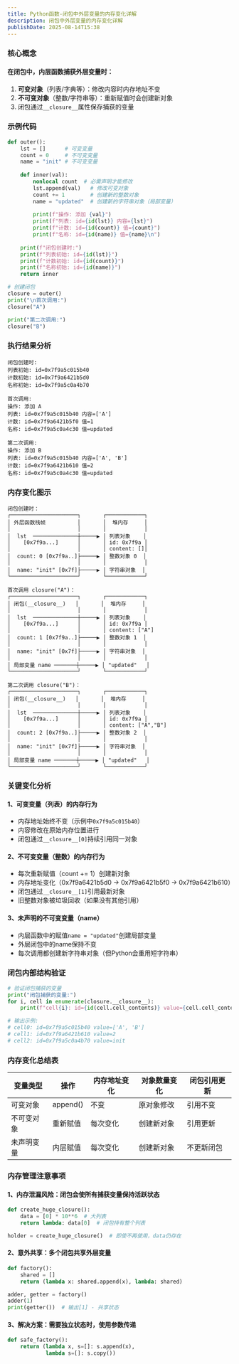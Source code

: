 ```yaml
---
title: Python函数-闭包中外层变量的内存变化详解
description: 闭包中外层变量的内存变化详解
publishDate: 2025-08-14T15:38
---
```

### 核心概念

#### 在闭包中，内层函数捕获外层变量时：

1. **可变对象**（列表/字典等）：修改内容时内存地址不变
2. **不可变对象**（整数/字符串等）：重新赋值时会创建新对象
3. 闭包通过`__closure__`属性保存捕获的变量

### 示例代码

```python
def outer():
    lst = []      # 可变变量
    count = 0     # 不可变变量
    name = "init" # 不可变变量
    
    def inner(val):
        nonlocal count  # 必需声明才能修改
        lst.append(val)   # 修改可变对象
        count += 1        # 创建新的整数对象
        name = "updated"  # 创建新的字符串对象（局部变量）
        
        print(f"操作: 添加 {val}")
        print(f"列表: id={id(lst)} 内容={lst}")
        print(f"计数: id={id(count)} 值={count}")
        print(f"名称: id={id(name)} 值={name}\n")
    
    print(f"闭包创建时:")
    print(f"列表初始: id={id(lst)}")
    print(f"计数初始: id={id(count)}")
    print(f"名称初始: id={id(name)}")
    return inner

# 创建闭包
closure = outer()
print("\n首次调用:")
closure("A")

print("第二次调用:")
closure("B")
```

### 执行结果分析

```textile
闭包创建时:
列表初始: id=0x7f9a5c015b40
计数初始: id=0x7f9a6421b5d0
名称初始: id=0x7f9a5c0a4b70

首次调用:
操作: 添加 A
列表: id=0x7f9a5c015b40 内容=['A']
计数: id=0x7f9a6421b5f0 值=1
名称: id=0x7f9a5c0a4c30 值=updated

第二次调用:
操作: 添加 B
列表: id=0x7f9a5c015b40 内容=['A', 'B']
计数: id=0x7f9a6421b610 值=2
名称: id=0x7f9a5c0a4c30 值=updated
```

### 内存变化图示

```textile
闭包创建时：
┌─────────────────────┐       ┌────────────┐
│ 外层函数栈帧          │       │  堆内存     │
│                     │       │            │
│  lst  ──────────────┼─────▶ │ 列表对象    │
│    [0x7f9a...]      │       │ id: 0x7f9a │
│                     │       │ content: []│
│  count: 0 [0x7f9a..]├─────▶ │ 整数对象 0  │
│                     │       │            │
│  name: "init" [0x7f]├─────▶ │ 字符串对象  │
└─────────────────────┘       └────────────┘

首次调用 closure("A")：
┌─────────────────────┐       ┌────────────┐
│ 闭包(__closure__)   │       │  堆内存     │
│                     │       │            │
│  lst  ──────────────┼─────▶ │ 列表对象    │
│    [0x7f9a...]      │       │ id: 0x7f9a │
│                     │       │ content: ["A"]
│  count: 1 [0x7f9a..]├─────▶ │ 整数对象 1  │
│                     │       │            │
│  name: "init" [0x7f]├─────▶ │ 字符串对象  │
│                     │       │            │
│ 局部变量 name ───────┼─────▶ │ "updated"   │
└─────────────────────┘       └────────────┘

第二次调用 closure("B")：
┌─────────────────────┐       ┌────────────┐
│ 闭包(__closure__)   │       │  堆内存     │
│                     │       │            │
│  lst  ──────────────┼─────▶ │ 列表对象    │
│    [0x7f9a...]      │       │ id: 0x7f9a │
│                     │       │ content: ["A","B"]
│  count: 2 [0x7f9a..]├─────▶ │ 整数对象 2  │
│                     │       │            │
│  name: "init" [0x7f]├─────▶ │ 字符串对象  │
│                     │       │            │
│ 局部变量 name ───────┼─────▶ │ "updated"   │
└─────────────────────┘       └────────────┘
```

### 关键变化分析

#### 1、可变变量（列表）的内存行为

* 内存地址始终不变（示例中`0x7f9a5c015b40`）
* 内容修改在原始内存位置进行
* 闭包通过`__closure__[0]`持续引用同一对象

#### 2、不可变变量（整数）的内存行为

* 每次重新赋值（count += 1）创建新对象
* 内存地址变化（0x7f9a6421b5d0 → 0x7f9a6421b5f0 → 0x7f9a6421b610）
* 闭包通过`__closure__[1]`引用最新对象
* 旧整数对象被垃圾回收（如果没有其他引用）

#### 3、未声明的不可变变量（name）

* 内层函数中的赋值`name = "updated"`创建局部变量
* 外层闭包中的name保持不变
* 每次调用都创建新字符串对象（但Python会重用短字符串）

### 闭包内部结构验证

```python
# 验证闭包捕获的变量
print("闭包捕获的变量:")
for i, cell in enumerate(closure.__closure__):
    print(f"cell{i}: id={id(cell.cell_contents)} value={cell.cell_contents}")

# 输出示例:
# cell0: id=0x7f9a5c015b40 value=['A', 'B']
# cell1: id=0x7f9a6421b610 value=2
# cell2: id=0x7f9a5c0a4b70 value=init
```

### 内存变化总结表

| 变量类型  | 操作       | 内存地址变化 | 对象数量变化 | 闭包引用更新 |
| ----- | -------- | ------ | ------ | ------ |
| 可变对象  | append() | 不变     | 原对象修改  | 引用不变   |
| 不可变对象 | 重新赋值     | 每次变化   | 创建新对象  | 引用更新   |
| 未声明变量 | 内层赋值     | 每次变化   | 创建新对象  | 不更新闭包  |

### 内存管理注意事项

#### 1、内存泄漏风险：闭包会使所有捕获变量保持活跃状态

```python
def create_huge_closure():
    data = [0] * 10**6  # 大列表
    return lambda: data[0]  # 闭包持有整个列表

holder = create_huge_closure()  # 即使不再使用，data仍存在
```

#### 2、意外共享：多个闭包共享外层变量

```python
def factory():
    shared = []
    return (lambda x: shared.append(x), lambda: shared)

adder, getter = factory()
adder(1)
print(getter())  # 输出[1] - 共享状态
```

#### 3、解决方案：需要独立状态时，使用参数传递

```python
def safe_factory():
    return (lambda x, s=[]: s.append(x), 
            lambda s=[]: s.copy())
```
